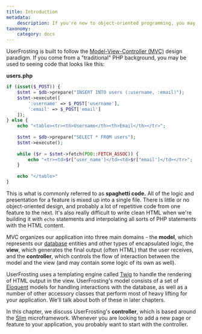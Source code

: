 ```yaml
---
title: Introduction
metadata:
    description: If you're new to object-oriented programming, you may not be familiar with the MVC pattern, a popular and very flexible design paradigm for scalable, easily maintained web applications.
taxonomy:
    category: docs
---
```


UserFrosting is built to follow the [Model-View-Controller (MVC)](https://en.wikipedia.org/wiki/Model%E2%80%93view%E2%80%93controller) design paradigm.  If you come from a "traditional" PHP background, you may be used to seeing code that looks like this:

**users.php**
```php
if (isset($_POST)) {
    $stmt = $db->prepare("INSERT INTO users (:username, :email)");
    $stmt->execute([
        ':username' => $_POST['username'],
        ':email' => $_POST['email']
    ]);
} else {
    echo "<table><tr><th>Username</th><th>Email</th></tr>";
    
    $stmt = $db->prepare("SELECT * FROM users");
    $stmt->execute();
    
    while ($r = $stmt->fetch(PDO::FETCH_ASSOC)) {
        echo "<tr><td>$r['user_name']</td><td>$r['email']</td></tr>";
    }
    
    echo "</table>"
}
```

This is what is commonly referred to as **spaghetti code.**  All of the logic and presentation for a feature is mixed up into a single file.  There is little or no object-oriented design, and probably a lot of repetitive code from one feature to the next.  It's also really difficult to write clean HTML when we're building it with `echo` statements and interpolating all sorts of PHP statements with the HTML content.

MVC organizes our application into three main domains - the **model**, which represents our [database](/database) entities and other types of encapsulated logic, the **view**, which generates the final output (often HTML) that the user receives, and the **controller**, which controls the flow of interaction between the model and the view (and may contain some logic of its own as well).

UserFrosting uses a templating engine called [Twig](/templating-with-twig) to handle the rendering of HTML output in the view.  UserFrosting's model consists of a set of [Eloquent](https://laravel.com/docs/5.4/eloquent) models for handling interactions with the database, as well as a number of other accessory classes that perform most of heavy lifting for your application.  We'll talk about both of these in later chapters.

In this chapter, we discuss UserFrosting's **controller**, which is based around the [Slim](https://www.slimframework.com/docs/v3/) microframework.  Whenever you are looking to add a new page or feature to your application, you probably want to start with the controller.
